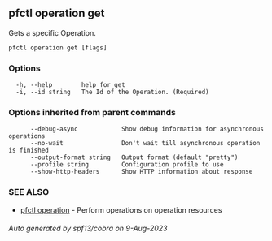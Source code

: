 ## pfctl operation get

Gets a specific Operation.

```
pfctl operation get [flags]
```

### Options

```
  -h, --help        help for get
  -i, --id string   The Id of the Operation. (Required)
```

### Options inherited from parent commands

```
      --debug-async            Show debug information for asynchronous operations
      --no-wait                Don't wait till asynchronous operation is finished
      --output-format string   Output format (default "pretty")
      --profile string         Configuration profile to use
      --show-http-headers      Show HTTP information about response
```

### SEE ALSO

* [pfctl operation](pfctl_operation.md)	 - Perform operations on operation resources

###### Auto generated by spf13/cobra on 9-Aug-2023
